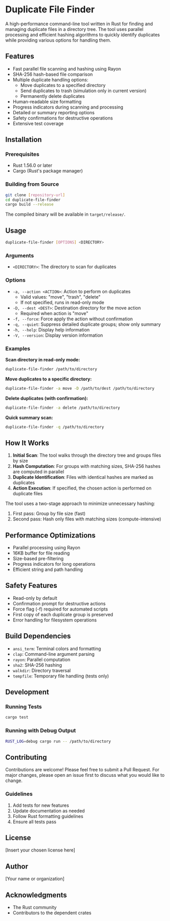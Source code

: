 # Duplicate File Finder

A high-performance command-line tool written in Rust for finding and managing duplicate files in a directory tree. The tool uses parallel processing and efficient hashing algorithms to quickly identify duplicates while providing various options for handling them.

## Features

- Fast parallel file scanning and hashing using Rayon
- SHA-256 hash-based file comparison
- Multiple duplicate handling options:
  - Move duplicates to a specified directory
  - Send duplicates to trash (simulation only in current version)
  - Permanently delete duplicates
- Human-readable size formatting
- Progress indicators during scanning and processing
- Detailed or summary reporting options
- Safety confirmations for destructive operations
- Extensive test coverage

## Installation

### Prerequisites

- Rust 1.56.0 or later
- Cargo (Rust's package manager)

### Building from Source

```bash
git clone [repository-url]
cd duplicate-file-finder
cargo build --release
```

The compiled binary will be available in `target/release/`.

## Usage

```bash
duplicate-file-finder [OPTIONS] <DIRECTORY>
```

### Arguments

- `<DIRECTORY>`: The directory to scan for duplicates

### Options

- `-a, --action <ACTION>`: Action to perform on duplicates
  - Valid values: "move", "trash", "delete"
  - If not specified, runs in read-only mode
- `-D, --dest <DEST>`: Destination directory for the move action
  - Required when action is "move"
- `-f, --force`: Force apply the action without confirmation
- `-q, --quiet`: Suppress detailed duplicate groups; show only summary
- `-h, --help`: Display help information
- `-V, --version`: Display version information

### Examples

**Scan directory in read-only mode:**
```bash
duplicate-file-finder /path/to/directory
```

**Move duplicates to a specific directory:**
```bash
duplicate-file-finder -a move -D /path/to/dest /path/to/directory
```

**Delete duplicates (with confirmation):**
```bash
duplicate-file-finder -a delete /path/to/directory
```

**Quick summary scan:**
```bash
duplicate-file-finder -q /path/to/directory
```

## How It Works

1. **Initial Scan**: The tool walks through the directory tree and groups files by size
2. **Hash Computation**: For groups with matching sizes, SHA-256 hashes are computed in parallel
3. **Duplicate Identification**: Files with identical hashes are marked as duplicates
4. **Action Execution**: If specified, the chosen action is performed on duplicate files

The tool uses a two-stage approach to minimize unnecessary hashing:
1. First pass: Group by file size (fast)
2. Second pass: Hash only files with matching sizes (compute-intensive)

## Performance Optimizations

- Parallel processing using Rayon
- 16KB buffer for file reading
- Size-based pre-filtering
- Progress indicators for long operations
- Efficient string and path handling

## Safety Features

- Read-only by default
- Confirmation prompt for destructive actions
- Force flag (-f) required for automated scripts
- First copy of each duplicate group is preserved
- Error handling for filesystem operations

## Build Dependencies

- `ansi_term`: Terminal colors and formatting
- `clap`: Command-line argument parsing
- `rayon`: Parallel computation
- `sha2`: SHA-256 hashing
- `walkdir`: Directory traversal
- `tempfile`: Temporary file handling (tests only)

## Development

### Running Tests

```bash
cargo test
```

### Running with Debug Output

```bash
RUST_LOG=debug cargo run -- /path/to/directory
```

## Contributing

Contributions are welcome! Please feel free to submit a Pull Request. For major changes, please open an issue first to discuss what you would like to change.

### Guidelines

1. Add tests for new features
2. Update documentation as needed
3. Follow Rust formatting guidelines
4. Ensure all tests pass

## License

[Insert your chosen license here]

## Author

[Your name or organization]

## Acknowledgments

- The Rust community
- Contributors to the dependent crates